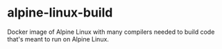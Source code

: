 # alpine-linux-build
Docker image of Alpine Linux with many compilers needed to build code that's meant to run on Alpine Linux.
